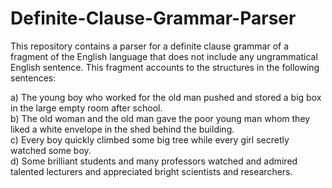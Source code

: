 # Definite-Clause-Grammar-Parser
This repository contains a parser for a definite clause grammar of a fragment of the English language that does not include any ungrammatical English sentence. This fragment accounts to the structures in the following sentences:

a) The young boy who worked for the old man pushed and stored a big box in the large
empty room after school.  
b) The old woman and the old man gave the poor young man whom they liked a white
envelope in the shed behind the building.  
c) Every boy quickly climbed some big tree while every girl secretly watched some boy.  
d) Some brilliant students and many professors watched and admired talented lecturers
and appreciated bright scientists and researchers.  


